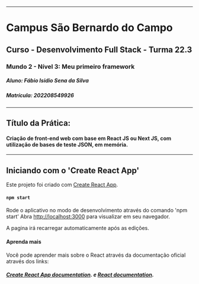 ----------------------------
# **Campus São Bernardo do Campo**
## Curso - Desenvolvimento Full Stack - Turma 22.3
### Mundo 2 - Nível 3: Meu primeiro framework
##### Aluno: Fábio Isidio Sena da Silva
##### Matrícula: 202208549926
------------------------------------
## Título da Prática: 
#### Criação de front-end web com base em React JS ou Next JS, com utilização de bases de teste JSON, em memória.
------------------------------


## Iniciando com o 'Create React App'
Este projeto foi criado com [Create React App](https://github.com/facebook/create-react-app).

#### `npm start`
Rode o aplicativo no modo de desenvolvimento através do comando 'npm start'
Abra [http://localhost:3000](http://localhost:3000) para visualizar em seu navegador.

A pagina irá recarregar automaticamente após as edições.

#### Aprenda mais 
Você pode aprender mais sobre o React através da documentação oficial através dos links:
##### [Create React App documentation](https://facebook.github.io/create-react-app/docs/getting-started). e [React documentation](https://reactjs.org/).
